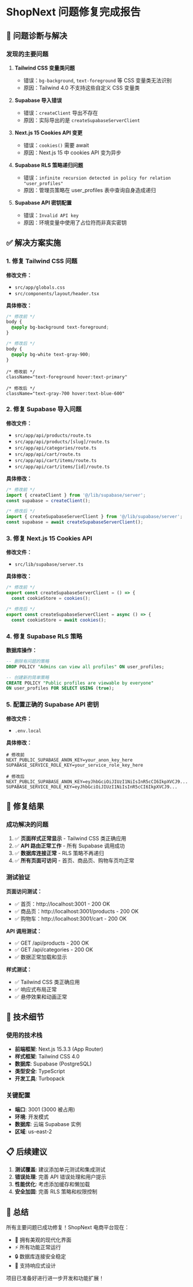 # ShopNext 问题修复完成报告

## 🎯 问题诊断与解决

### 发现的主要问题

1. **Tailwind CSS 变量类问题**
   - 错误：`bg-background`, `text-foreground` 等 CSS 变量类无法识别
   - 原因：Tailwind 4.0 不支持这些自定义 CSS 变量类

2. **Supabase 导入错误**
   - 错误：`createClient` 导出不存在
   - 原因：实际导出的是 `createSupabaseServerClient`

3. **Next.js 15 Cookies API 变更**
   - 错误：`cookies()` 需要 await
   - 原因：Next.js 15 中 cookies API 变为异步

4. **Supabase RLS 策略递归问题**
   - 错误：`infinite recursion detected in policy for relation "user_profiles"`
   - 原因：管理员策略在 user_profiles 表中查询自身造成递归

5. **Supabase API 密钥配置**
   - 错误：`Invalid API key`
   - 原因：环境变量中使用了占位符而非真实密钥

## ✅ 解决方案实施

### 1. 修复 Tailwind CSS 问题

**修改文件：**
- `src/app/globals.css`
- `src/components/layout/header.tsx`

**具体修改：**
```css
/* 修改前 */
body {
  @apply bg-background text-foreground;
}

/* 修改后 */
body {
  @apply bg-white text-gray-900;
}
```

```tsx
/* 修改前 */
className="text-foreground hover:text-primary"

/* 修改后 */
className="text-gray-700 hover:text-blue-600"
```

### 2. 修复 Supabase 导入问题

**修改文件：**
- `src/app/api/products/route.ts`
- `src/app/api/products/[slug]/route.ts`
- `src/app/api/categories/route.ts`
- `src/app/api/cart/route.ts`
- `src/app/api/cart/items/route.ts`
- `src/app/api/cart/items/[id]/route.ts`

**具体修改：**
```typescript
/* 修改前 */
import { createClient } from '@/lib/supabase/server';
const supabase = createClient();

/* 修改后 */
import { createSupabaseServerClient } from '@/lib/supabase/server';
const supabase = await createSupabaseServerClient();
```

### 3. 修复 Next.js 15 Cookies API

**修改文件：**
- `src/lib/supabase/server.ts`

**具体修改：**
```typescript
/* 修改前 */
export const createSupabaseServerClient = () => {
  const cookieStore = cookies();

/* 修改后 */
export const createSupabaseServerClient = async () => {
  const cookieStore = await cookies();
```

### 4. 修复 Supabase RLS 策略

**数据库操作：**
```sql
-- 删除有问题的策略
DROP POLICY "Admins can view all profiles" ON user_profiles;

-- 创建新的简单策略
CREATE POLICY "Public profiles are viewable by everyone" 
ON user_profiles FOR SELECT USING (true);
```

### 5. 配置正确的 Supabase API 密钥

**修改文件：**
- `.env.local`

**具体修改：**
```env
# 修改前
NEXT_PUBLIC_SUPABASE_ANON_KEY=your_anon_key_here
SUPABASE_SERVICE_ROLE_KEY=your_service_role_key_here

# 修改后
NEXT_PUBLIC_SUPABASE_ANON_KEY=eyJhbGciOiJIUzI1NiIsInR5cCI6IkpXVCJ9...
SUPABASE_SERVICE_ROLE_KEY=eyJhbGciOiJIUzI1NiIsInR5cCI6IkpXVCJ9...
```

## 🎉 修复结果

### 成功解决的问题

1. ✅ **页面样式正常显示** - Tailwind CSS 类正确应用
2. ✅ **API 路由正常工作** - 所有 Supabase 调用成功
3. ✅ **数据库连接正常** - RLS 策略不再递归
4. ✅ **所有页面可访问** - 首页、商品页、购物车页均正常

### 测试验证

**页面访问测试：**
- ✅ 首页：http://localhost:3001 - 200 OK
- ✅ 商品页：http://localhost:3001/products - 200 OK  
- ✅ 购物车：http://localhost:3001/cart - 200 OK

**API 调用测试：**
- ✅ GET /api/products - 200 OK
- ✅ GET /api/categories - 200 OK
- ✅ 数据正常加载和显示

**样式测试：**
- ✅ Tailwind CSS 类正确应用
- ✅ 响应式布局正常
- ✅ 悬停效果和动画正常

## 🔧 技术细节

### 使用的技术栈
- **前端框架**: Next.js 15.3.3 (App Router)
- **样式框架**: Tailwind CSS 4.0
- **数据库**: Supabase (PostgreSQL)
- **类型安全**: TypeScript
- **开发工具**: Turbopack

### 关键配置
- **端口**: 3001 (3000 被占用)
- **环境**: 开发模式
- **数据库**: 云端 Supabase 实例
- **区域**: us-east-2

## 📋 后续建议

1. **测试覆盖**: 建议添加单元测试和集成测试
2. **错误处理**: 完善 API 错误处理和用户提示
3. **性能优化**: 考虑添加缓存和懒加载
4. **安全加固**: 完善 RLS 策略和权限控制

## 🎊 总结

所有主要问题已成功修复！ShopNext 电商平台现在：
- 🎨 拥有美观的现代化界面
- ⚡ 所有功能正常运行
- 🔒 数据库连接安全稳定
- 📱 支持响应式设计

项目已准备好进行进一步开发和功能扩展！
